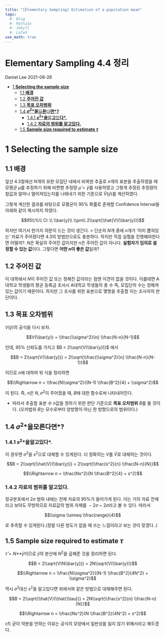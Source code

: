 ```yaml
---
title: "[Elementary Sampling] Estimation of a population mean"
tags:
  #- Blog
  #- MathJax
  #- Jekyll
  #- LaTeX
use_math: true
---
```


**Elementary Sampling 4.4 정리**
================
Daniel Lee
2021-06-26

-   [1 **Selecting the sample size**](#selecting-the-sample-size)
    -   [1.1 **배경**](#배경)
    -   [1.2 **주어진 값**](#주어진-값)
    -   [1.3 **목표 오차범위**](#목표-오차범위)
    -   [1.4
        ***σ*<sup>2</sup>*을**모**른**다**면*?**](#sigma2을-모른다면)
        -   [1.4.1
            ***s*<sup>2</sup>*을**알**고**있**다*.**](#s2을-알고있다)
        -   [1.4.2 **자료의 범위를 알고있다.**](#자료의-범위를-알고있다)
    -   [1.5 **Sample size required to estimate
        *τ***](#sample-size-required-to-estimate-tau)

# 1 **Selecting the sample size**

## 1.1 **배경**

앞선 4.3절에선 *N*개의 유한 모집단 내에서 비복원 추출로 *n*개의 표본을
추출하였을 때 모평균 *μ*를 추정하기 위해 비편향 추정량 *μ̂* = *ȳ*를
사용하였고 그렇게 추정된 추정량이 참값과 얼마나 떨어져있는지를 나태내기
위한 기준으로 *V̂*(*ȳ*)를 계산하였다.

그렇게 계산한 결과를 바탕으로 모평균이 95% 확률로 존재할 Confidence
Interval을 아래와 같이 제시까지 하였다.

$$95\\%\\ CI :\\ \\bar{y}\\ \\pm\\ 2\\sqrt{\\hat{V}(\\bar{y})}$$

하지만 여기서 한가지 의문이 드는 것이 생긴다. &gt; 단순히 *N*개 중에
*n*개가 ‘이미 뽑혀있는’ 자료가 주어졌다면 4.3의 방법만으로도 충분하다.
하지만 직접 실험을 진행해야한다면 어떨까?. *N*은 확실히 주어진 값이지만
*n*은 주어진 값이 아니다. **실험자가 임의로 설정할 수 있는 값**이다.
그렇다면 **어떤 *n*이 좋은 값**일까?

## 1.2 **주어진 값**

이 대목에서 *N*이 주어진 값 또는 정해진 값이라는 점엔 이견이 없을
것이다. 이를테면 A대학교 학생들의 평균 등록금 조사시 A대학교 학생들의 총
수 즉, 모집단의 수는 정해져있는 값이기 때문이다. 하지만 그 조사를 위한
표본으로 몇명을 추출할 지는 조사자의 판단이다.

## 1.3 **목표 오차범위**

*V*(*ȳ*)의 공식을 다시 보자.

$$V(\\bar{y}) = \\frac{\\sigma^2}{n} \\frac{N-n}{N-1}$$

인데, 95% 신뢰도를 가지고 $B = 2\\sqrt{V(\\bar{y})}$ 에서

$$B = 2\\sqrt{V(\\bar{y})} = 2\\sqrt{\\frac{\\sigma^2}{n} \\frac{N-n}{N-1}}$$

이므로 *n*에 대하여 위 식을 정리하면

$$\\Rightarrow n = \\frac{N\\sigma^2}{(N-1) \\frac{B^2}{4} + \\sigma^2}$$

이 된다. 즉, *n*은 *N*, *σ*<sup>2</sup>이 주어졌을 때, *B*에 대한
함수로써 나타내어진다.

-   따라서 추출할 표본 수 *n*값을 정하기 위한 판단 기준으로 **목표
    오차범위** *B*를 둘 것이다. (오차범위 *B*는 모수로부터 양방향이 아닌
    한 방향으로의 범위이다.)

## 1.4 ***σ*<sup>2</sup>*을**모**른**다**면*?**

### 1.4.1 ***s*<sup>2</sup>*을**알**고**있**다*.**

이 경우엔 *σ*<sup>2</sup>을 *s*<sup>2</sup>으로 대체할 수 있게된다. 더
정확히는 *V*를 *V̂*로 대체하는 것이다.

$$B = 2\\sqrt{\\hat{V}(\\bar{y})} = 2\\sqrt{\\frac{s^2}{n} \\frac{N-n}{N}}$$

$$\\Rightarrow n = \\frac{Ns^2}{N \\frac{B^2}{4} + s^2}$$

### 1.4.2 **자료의 범위를 알고있다.**

정규분포에서 2*σ* 범위 내에는 전체 자료의 95%가 들어가게 된다. 이는 거의
자료 전체라고 보아도 무방하므로 자료값의 범위 자체를  − 2*σ* \~ 2*σ*라고
볼 수 있다. 따라서

$$\\sigma \\simeq \\frac{range}{4}$$

로 추측할 수 있게된다.(정말 다른 방도가 없을 때 쓰는 느낌이라고 보는
것이 맞겠다..)

## 1.5 **Sample size required to estimate *τ***

*τ̂* = *N**ȳ*이므로 *ȳ*의 분산에 *N*<sup>2</sup>을 곱해준 것을 정리하면
된다.

$$B = 2\\sqrt{V(N\\bar{y})} = 2N\\sqrt{V(\\bar{y})}$$

$$\\Rightarrow n = \\frac{N\\sigma^2}{(N-1) \\frac{B^2}{4N^2} + \\sigma^2}$$

역시 *σ*<sup>2</sup>대신 *s*<sup>2</sup>을 알고있다면 위에서와 같은
방법으로 대체해주면 된다.

$$B = 2\\sqrt{\\hat{V}(\\hat{\\tau})} = 2N\\sqrt{\\frac{s^2}{n} \\frac{N-n}{N}}$$

$$\\Rightarrow n = \\frac{Ns^2}{N \\frac{B^2}{4N^2} + s^2}$$

cf) 굳이 약분을 안하는 이유는 공식의 모양에서 일반성을 잃지 않기
위해서라고 해두겠다.
